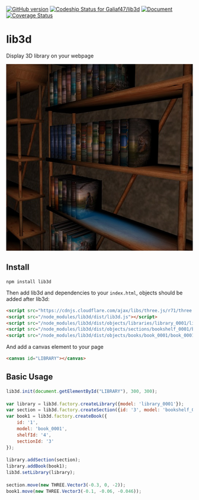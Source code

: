 [![GitHub version](https://badge.fury.io/gh/Galiaf47%2Flib3d.svg)](http://badge.fury.io/gh/Galiaf47%2Flib3d)
[ ![Codeship Status for Galiaf47/lib3d](https://img.shields.io/codeship/dac1bad0-d3da-0133-129e-1e4d5c815c8f/master.svg)](https://codeship.com/projects/142258)
[![Document](https://doc.esdoc.org/github.com/Galiaf47/lib3d/badge.svg)](https://doc.esdoc.org/github.com/Galiaf47/lib3d)
[![Coverage Status](https://coveralls.io/repos/github/Galiaf47/lib3d/badge.svg?branch=master)](https://coveralls.io/github/Galiaf47/lib3d?branch=master)

# lib3d
Display 3D library on your webpage

![Screenshot](https://raw.githubusercontent.com/Galiaf47/lib3d/master/src/img/screenshot.jpg "Screenshot")

## Install
```
npm install lib3d
```
Then add lib3d and dependencies to your `index.html`,
objects should be added after lib3d:
```html
<script src="https://cdnjs.cloudflare.com/ajax/libs/three.js/r71/three.min.js"></script>
<script src="/node_modules/lib3d/dist/lib3d.js"></script>
<script src="/node_modules/lib3d/dist/objects/libraries/library_0001/library_0001.js"></script>
<script src="/node_modules/lib3d/dist/objects/sections/bookshelf_0001/bookshelf_0001.js"></script>
<script src="/node_modules/lib3d/dist/objects/books/book_0001/book_0001.js"></script>
```
And add a canvas element to your page
```html
<canvas id="LIBRARY"></canvas>
```

## Basic Usage
```js
lib3d.init(document.getElementById("LIBRARY"), 300, 300);

var library = lib3d.factory.createLibrary({model: 'library_0001'});
var section = lib3d.factory.createSection({id: '3', model: 'bookshelf_0001'})
var book1 = lib3d.factory.createBook({
    id: '1',
    model: 'book_0001', 
    shelfId: '4', 
    sectionId: '3'
});

library.addSection(section);
library.addBook(book1);
lib3d.setLibrary(library);

section.move(new THREE.Vector3(-0.3, 0, -2));
book1.move(new THREE.Vector3(-0.1, -0.06, -0.046));
```